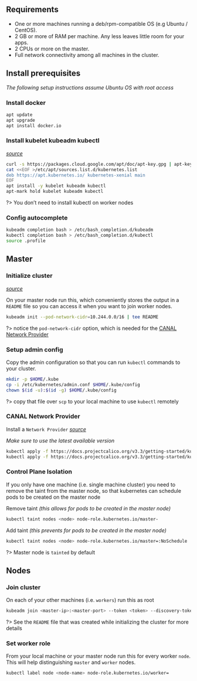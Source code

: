## Requirements

* One or more machines running a deb/rpm-compatible OS (e.g Ubuntu / CentOS).
* 2 GB or more of RAM per machine. Any less leaves little room for your apps.
* 2 CPUs or more on the master.
* Full network connectivity among all machines in the cluster.

## Install prerequisites

_The following setup instructions assume Ubuntu OS with root access_

### Install docker

```bash
apt update
apt upgrade
apt install docker.io
```

### Install kubelet kubeadm kubectl
_[source](https://kubernetes.io/docs/setup/independent/install-kubeadm/#installing-kubeadm-kubelet-and-kubectl)_

```bash
curl -s https://packages.cloud.google.com/apt/doc/apt-key.gpg | apt-key add -
cat <<EOF >/etc/apt/sources.list.d/kubernetes.list
deb https://apt.kubernetes.io/ kubernetes-xenial main
EOF
apt install -y kubelet kubeadm kubectl
apt-mark hold kubelet kubeadm kubectl
```

?> You don’t need to install kubectl on worker nodes

### Config autocomplete

```bash
kubeadm completion bash > /etc/bash_completion.d/kubeadm
kubectl completion bash > /etc/bash_completion.d/kubectl
source .profile
```

## Master

### Initialize cluster
_[source](https://kubernetes.io/docs/setup/independent/create-cluster-kubeadm/#initializing-your-master)_

On your master node run this, which conveniently stores the output in a `README` file so you can access it when you want to join worker nodes. 

```bash
kubeadm init --pod-network-cidr=10.244.0.0/16 | tee README
```

?> notice the `pod-network-cidr` option, which is needed for the [CANAL Network Provider](#canal-network-provider)

### Setup admin config

Copy the admin configuration so that you can run `kubectl` commands to your cluster.

```bash
mkdir -p $HOME/.kube
cp -i /etc/kubernetes/admin.conf $HOME/.kube/config
chown $(id -u):$(id -g) $HOME/.kube/config
```

?> copy that file over `scp` to your local machine to use `kubectl` remotely

### CANAL Network Provider

Install a `Network Provider` _[source](https://kubernetes.io/docs/setup/independent/create-cluster-kubeadm/#pod-network)_

_Make sure to use the latest available version_

```bash
kubectl apply -f https://docs.projectcalico.org/v3.3/getting-started/kubernetes/installation/hosted/canal/rbac.yaml
kubectl apply -f https://docs.projectcalico.org/v3.3/getting-started/kubernetes/installation/hosted/canal/canal.yaml
```

### Control Plane Isolation

If you only have one machine (i.e. single machine cluster) you need to remove the taint from the master node, so that kubernetes can schedule pods to be created on the master node

Remove taint _(this allows for pods to be created in the master node)_
   
```bash
kubectl taint nodes <node> node-role.kubernetes.io/master-
```

Add taint _(this prevents for pods to be created in the master node)_

```bash
kubectl taint nodes <node> node-role.kubernetes.io/master=:NoSchedule
```

?> Master node is `tainted` by default

## Nodes

### Join cluster
On each of your other machines (i.e. `workers`) run this as root

```bash
kubeadm join <master-ip>:<master-port> --token <token> --discovery-token-ca-cert-hash sha256:<hash>
```

?> See the `README` file that was created while initializing the cluster for more details

### Set worker role

From your local machine or your master node run this for every worker `node`.
This will help distinguishing `master` and `worker` nodes.

```bash
kubectl label node <node-name> node-role.kubernetes.io/worker=
```
